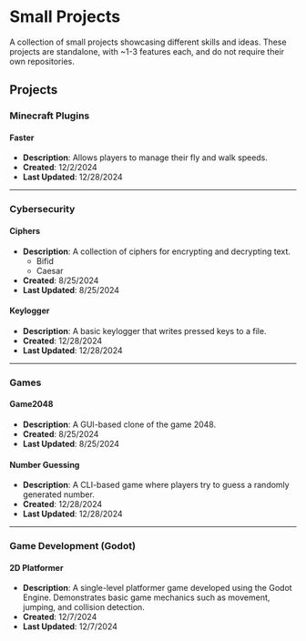 # Small Projects  

A collection of small projects showcasing different skills and ideas. These projects are standalone, with ~1-3 features each, and do not require their own repositories.  

## Projects  

### Minecraft Plugins  

#### Faster  
- **Description**: Allows players to manage their fly and walk speeds.  
- **Created**: 12/2/2024  
- **Last Updated**: 12/28/2024  

---

### Cybersecurity  

#### Ciphers  
- **Description**: A collection of ciphers for encrypting and decrypting text.  
    - Bifid
    - Caesar
- **Created**: 8/25/2024  
- **Last Updated**: 8/25/2024  

#### Keylogger  
- **Description**: A basic keylogger that writes pressed keys to a file.
- **Created**: 12/28/2024
- **Last Updated**: 12/28/2024

---

### Games  

#### Game2048  
- **Description**: A GUI-based clone of the game 2048.
- **Created**: 8/25/2024  
- **Last Updated**: 8/25/2024  

#### Number Guessing  
- **Description**: A CLI-based game where players try to guess a randomly generated number.
- **Created**: 12/28/2024  
- **Last Updated**: 12/28/2024  

---

### Game Development (Godot)  

#### 2D Platformer  
- **Description**: A single-level platformer game developed using the Godot Engine. Demonstrates basic game mechanics such as movement, jumping, and collision detection.  
- **Created**: 12/7/2024  
- **Last Updated**: 12/7/2024  